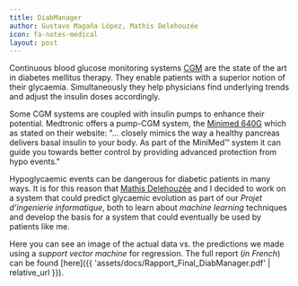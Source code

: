 ```yaml
---
title: DiabManager
author: Gustavo Magaña López, Mathis Delehouzée
icon: fa-notes-medical
layout: post
---
```


Continuous blood glucose monitoring systems [CGM](https://www.webmd.com/diabetes/guide/continuous-glucose-monitoring) are the state of the art in diabetes mellitus therapy. They enable patients with a superior notion of their glycaemia. Simultaneously they help physicians find underlying trends and adjust the insulin doses accordingly.

Some CGM systems are coupled with insulin pumps to enhance their potential. Medtronic offers a pump-CGM system, the [Minimed 640G](https://www.medtronic-diabetes.co.uk/insulin-pump-therapy/minimed-640g-system) which as stated on their website: "... closely mimics the way a healthy pancreas delivers basal insulin to your body. As part of the MiniMed™ system it can guide you towards better control by providing advanced protection from hypo events."

Hypoglycaemic events can be dangerous for diabetic patients in many ways. It is for this reason that [Mathis Delehouzée](https://github.com/mathisdelehouzee) and I decided to work on a system that could predict glycaemic evolution as part of our _Projet d'ingenierie informatique_, both to learn about _machine learning_ techniques and develop the basis for a system that could eventually be used by patients like me.

Here you can see an image of the actual data vs. the predictions we made using a _support vector machine_ for regression. The full report (_in French_) can be found [here]({{ 'assets/docs/Rapport_Final_DiabManager.pdf' | relative_url }}).

<span class="image right"><img src="{{ 'assets/images/DiabManager/test.png' | relative_url }}" alt="" /></span>

